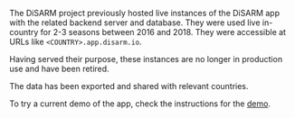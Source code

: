 The DiSARM project previously hosted live instances of the DiSARM app with the related backend server and database. They were used live in-country for 2-3 seasons between 2016 and 2018. They were accessible at URLs like `<COUNTRY>.app.disarm.io`. 

Having served their purpose, these instances are no longer in production use and have been retired.

The data has been exported and shared with relevant countries.

To try a current demo of the app, check the instructions for the [demo](/app-docs.demo.md).